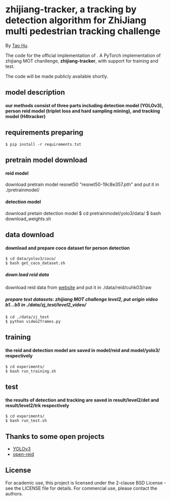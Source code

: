 # zhijiang-tracker, a tracking by detection algorithm for ZhiJiang multi pedestrian tracking challenge

By [Tao Hu](https://ecart18.github.io/).

The code for the official implementation of . A PyTorch implementation of zhijiang MOT chanllenge, **zhijiang-tracker**, with support for training and test.

The code will be made publicly available shortly.

## model description
#### our methods consist of three parts including detection model (YOLOv3), person reid model (triplet loss and hard sampling mining), and tracking model (H4tracker)


## requirements preparing
    $ pip install -r requirements.txt      


## pretrain model download

#### reid model
download pretrain model resnet50 "resnet50-19c8e357.pth" and put it in ./pretrainmodel/

#### detection model
download pretain detection model
    $ cd pretrainmodel/yolo3/data/
    $ bash download_weights.sh


## data download

#### download and prepare coco dataset for person detection
    $ cd data/yolov3/coco/
    $ bash get_coco_dataset.sh

##### down load reid data
download reid data from [website](https://docs.google.com/forms/d/e/1FAIpQLSfueNRWgRp3Hui2HdnqHGbpdLUgSn-W8QxpZF0flcjNnvLZ1w/viewform?formkey=dHRkMkFVSUFvbTJIRkRDLWRwZWpONnc6MA#gid=0) and put it in ./data/reid/cuhk03/raw

##### prepare test datasets: zhijiang MOT challenge level2, put origin video b1...b5 in ./data/zj_test/level2_video/
    $ cd ./data/zj_test
    $ python video2frames.py


## training
#### the reid and detection model are saved in model/reid and model/yolo3/ respectively
    $ cd experiments/
    $ bash run_training.sh

## test
#### the results of detection and tracking are saved in result/level2/det and result/level2/trk respectively
    $ cd experiments/
    $ bash run_test.sh

## Thanks to some open projects
- [YOLOv3](https://github.com/eriklindernoren/PyTorch-YOLOv3)
- [open-reid](https://github.com/leonardbereska/openreid)

## License
For academic use, this project is licensed under the 2-clause BSD License - see the LICENSE file for details. For commercial use, please contact the authors. 

